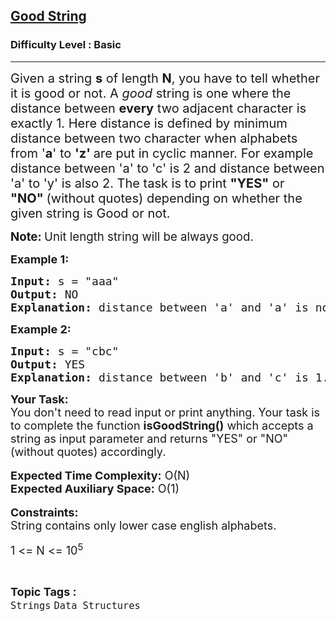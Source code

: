<h2><a href="https://practice.geeksforgeeks.org/problems/good-string5712/1?page=3&category=Strings&difficulty=Basic&sortBy=submissions">Good String</a></h2><h3>Difficulty Level : Basic</h3><hr><div class="problems_problem_content__Xm_eO"><p><span style="font-size: 20px;">Given a string <strong>s</strong>&nbsp;of length&nbsp;<strong>N</strong>,&nbsp;you have to tell whether it is good or not. A&nbsp;<em>good</em>&nbsp;string is one where the distance between <strong>every</strong>&nbsp;two adjacent character is exactly&nbsp;1. Here distance is defined by minimum distance between two character when alphabets from&nbsp;'<strong>a</strong>' to <strong>'z' </strong>are put in cyclic manner. For example distance between 'a' to 'c' is 2 and distance between 'a' to 'y' is also 2. The task is to print <strong>"YES"</strong> or <strong>"NO"&nbsp;</strong>(without quotes) depending on whether the given string is Good or not.</span></p>
<p><strong><span style="font-size: 14pt;">Note: </span></strong><span style="font-size: 14pt;">Unit length string will be always good.</span></p>
<p><span style="font-size: 18px;"><strong>Example 1:</strong></span></p>
<pre><span style="font-size: 18px;"><strong>Input:</strong> s = "aaa"
<strong>Output:</strong> NO
<strong>Explanation:</strong> distance between 'a' and 'a' is not 1.</span></pre>
<p><span style="font-size: 18px;"><strong>Example 2:</strong></span></p>
<pre><span style="font-size: 18px;"><strong>Input:</strong> s = "cbc"
<strong>Output:</strong> YES
<strong>Explanation:</strong> distance between 'b' and 'c' is 1.</span></pre>
<p><span style="font-size: 18px;"><strong>Your Task:&nbsp;&nbsp;</strong><br>You don't need to read input or print anything. Your task is to complete the function&nbsp;<strong>isGoodString()</strong> which accepts a string as input parameter and returns "YES" or "NO" (without quotes) accordingly.&nbsp;</span><br>&nbsp;<br><span style="font-size: 18px;"><strong>Expected Time Complexity:</strong>&nbsp;O(N)<br><strong>Expected Auxiliary Space:</strong>&nbsp;O(1)</span><br>&nbsp;<br><span style="font-size: 18px;"><strong>Constraints:</strong><br>String contains only lower case english alphabets.</span></p>
<p><span style="font-size: 18px;">1 &lt;= N&nbsp;&lt;= 10<sup>5</sup></span></p></div><br><p><span style=font-size:18px><strong>Topic Tags : </strong><br><code>Strings</code>&nbsp;<code>Data Structures</code>&nbsp;